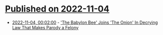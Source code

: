 # [Published on 2022-11-04](index.md)

* [2022-11-04, 00:02:00](https://yro.slashdot.org/story/22/11/03/216212/the-babylon-bee-joins-the-onion-in-decrying-law-that-makes-parody-a-felony?utm_source=rss1.0mainlinkanon&utm_medium=feed) - ['The Babylon Bee' Joins 'The Onion' In Decrying Law That Makes Parody a Felony](https://yro.slashdot.org/story/22/11/03/216212/the-babylon-bee-joins-the-onion-in-decrying-law-that-makes-parody-a-felony?utm_source=rss1.0mainlinkanon&utm_medium=feed)
